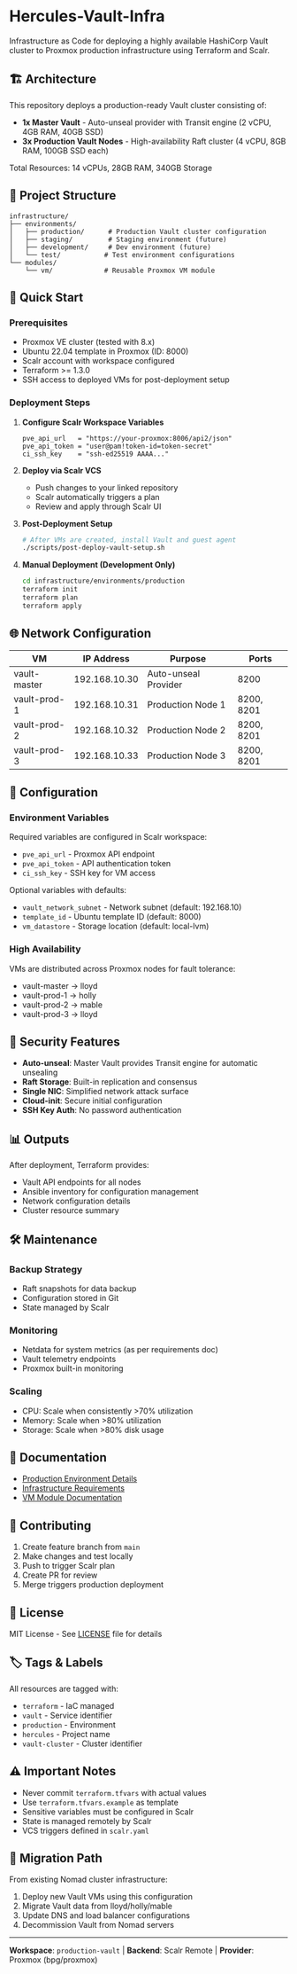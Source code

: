 # Hercules-Vault-Infra

Infrastructure as Code for deploying a highly available HashiCorp Vault cluster to Proxmox production infrastructure using Terraform and Scalr.

## 🏗️ Architecture

This repository deploys a production-ready Vault cluster consisting of:

- **1x Master Vault** - Auto-unseal provider with Transit engine (2 vCPU, 4GB RAM, 40GB SSD)
- **3x Production Vault Nodes** - High-availability Raft cluster (4 vCPU, 8GB RAM, 100GB SSD each)

Total Resources: 14 vCPUs, 28GB RAM, 340GB Storage

## 📁 Project Structure

```
infrastructure/
├── environments/
│   ├── production/      # Production Vault cluster configuration
│   ├── staging/         # Staging environment (future)
│   ├── development/     # Dev environment (future)
│   └── test/           # Test environment configurations
└── modules/
    └── vm/             # Reusable Proxmox VM module
```

## 🚀 Quick Start

### Prerequisites

- Proxmox VE cluster (tested with 8.x)
- Ubuntu 22.04 template in Proxmox (ID: 8000)
- Scalr account with workspace configured
- Terraform >= 1.3.0
- SSH access to deployed VMs for post-deployment setup

### Deployment Steps

1. **Configure Scalr Workspace Variables**
   ```hcl
   pve_api_url   = "https://your-proxmox:8006/api2/json"
   pve_api_token = "user@pam!token-id=token-secret"
   ci_ssh_key    = "ssh-ed25519 AAAA..."
   ```

2. **Deploy via Scalr VCS**
   - Push changes to your linked repository
   - Scalr automatically triggers a plan
   - Review and apply through Scalr UI

3. **Post-Deployment Setup**
   ```bash
   # After VMs are created, install Vault and guest agent
   ./scripts/post-deploy-vault-setup.sh
   ```

4. **Manual Deployment (Development Only)**
   ```bash
   cd infrastructure/environments/production
   terraform init
   terraform plan
   terraform apply
   ```

## 🌐 Network Configuration

| VM | IP Address | Purpose | Ports |
|---|---|---|---|
| vault-master | 192.168.10.30 | Auto-unseal Provider | 8200 |
| vault-prod-1 | 192.168.10.31 | Production Node 1 | 8200, 8201 |
| vault-prod-2 | 192.168.10.32 | Production Node 2 | 8200, 8201 |
| vault-prod-3 | 192.168.10.33 | Production Node 3 | 8200, 8201 |

## 🔧 Configuration

### Environment Variables

Required variables are configured in Scalr workspace:
- `pve_api_url` - Proxmox API endpoint
- `pve_api_token` - API authentication token
- `ci_ssh_key` - SSH key for VM access

Optional variables with defaults:
- `vault_network_subnet` - Network subnet (default: 192.168.10)
- `template_id` - Ubuntu template ID (default: 8000)
- `vm_datastore` - Storage location (default: local-lvm)

### High Availability

VMs are distributed across Proxmox nodes for fault tolerance:
- vault-master → lloyd
- vault-prod-1 → holly
- vault-prod-2 → mable
- vault-prod-3 → lloyd

## 🔐 Security Features

- **Auto-unseal**: Master Vault provides Transit engine for automatic unsealing
- **Raft Storage**: Built-in replication and consensus
- **Single NIC**: Simplified network attack surface
- **Cloud-init**: Secure initial configuration
- **SSH Key Auth**: No password authentication

## 📊 Outputs

After deployment, Terraform provides:

- Vault API endpoints for all nodes
- Ansible inventory for configuration management
- Network configuration details
- Cluster resource summary

## 🛠️ Maintenance

### Backup Strategy
- Raft snapshots for data backup
- Configuration stored in Git
- State managed by Scalr

### Monitoring
- Netdata for system metrics (as per requirements doc)
- Vault telemetry endpoints
- Proxmox built-in monitoring

### Scaling
- CPU: Scale when consistently >70% utilization
- Memory: Scale when >80% utilization
- Storage: Scale when >80% disk usage

## 📝 Documentation

- [Production Environment Details](infrastructure/environments/production/README.md)
- [Infrastructure Requirements](docs/dedicated-infrastructure-requirements.md)
- [VM Module Documentation](infrastructure/modules/vm/README.md)

## 🤝 Contributing

1. Create feature branch from `main`
2. Make changes and test locally
3. Push to trigger Scalr plan
4. Create PR for review
5. Merge triggers production deployment

## 📜 License

MIT License - See [LICENSE](LICENSE) file for details

## 🏷️ Tags & Labels

All resources are tagged with:
- `terraform` - IaC managed
- `vault` - Service identifier
- `production` - Environment
- `hercules` - Project name
- `vault-cluster` - Cluster identifier

## ⚠️ Important Notes

- Never commit `terraform.tfvars` with actual values
- Use `terraform.tfvars.example` as template
- Sensitive variables must be configured in Scalr
- State is managed remotely by Scalr
- VCS triggers defined in `scalr.yaml`

## 🔄 Migration Path

From existing Nomad cluster infrastructure:
1. Deploy new Vault VMs using this configuration
2. Migrate Vault data from lloyd/holly/mable
3. Update DNS and load balancer configurations
4. Decommission Vault from Nomad servers

---

**Workspace**: `production-vault` | **Backend**: Scalr Remote | **Provider**: Proxmox (bpg/proxmox)